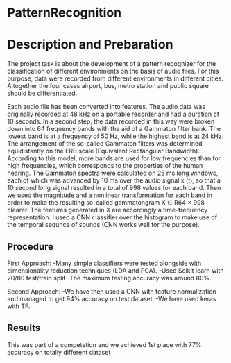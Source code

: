 # PatternRecognition

# Description and Prebaration
The project task is about the development of a pattern recognizer for the classification of different environments on the basis of audio files. For this purpose, data were recorded from different environments in different cities. Altogether the four cases airport, bus, metro station and public square should be differentiated.

Each audio file has been converted into features. The audio data was originally recorded at 48 kHz on a portable recorder and had a duration of 10 seconds. In a second step, the data recorded in this way were broken down into 64 frequency bands with the aid of a Gammaton filter bank. The lowest band is at a frequency of 50 Hz, while the highest band is at 24 kHz.
The arrangement of the so-called Gammaton filters was determined equidistantly on the ERB scale (Equivalent Rectangular Bandwidth). According to this model, more bands are used for low frequencies than for high frequencies, which corresponds to the properties of the human hearing.
The Gammaton spectra were calculated on 25 ms long windows, each of which was advanced by 10 ms over the audio signal x (t), so that a 10 second long signal resulted in a total of 998 values for each band. Then we used the magnitude and a nonlinear transformation for each band in order to make the resulting so-called gammatongram X ∈ R64 × 998 clearer. The features generated in X are accordingly a time-frequency representation.
I used a CNN classifier over the histogram to make use of the temporal sequnce of sounds (CNN works well for the purpose). 

## Procedure
First Approach:
-Many simple classifiers were tested alongside with dimensionality reduction techniques (LDA and PCA). 
-Used Scikit learn with 20/80 test/train split
-The maximum testing accuracy was around 80%.

Second Approach:
-We have then used a CNN with feature normalization and managed to get 94% accuracy on test dataset.
-We have used keras with TF.

## Results
This was part of a competetion and we achieved 1st place with 77% accuracy on totally different dataset



